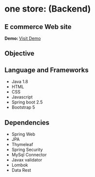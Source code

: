 # one store: (Backend)
## E commerce Web site
<b> Demo: </b> <a href="https://one-store-backend.herokuapp.com/">Visit Demo</a></br>

## Objective

## Language and Frameworks
* Java 1.8
* HTML
* CSS
* Javascript
* Spring boot 2.5
* Bootstrap 5
 
## Dependencies
* Spring Web
* JPA
* Thymeleaf
* Spring Security
* MySql Connector
* Javax validator
* Lombok
* Data Rest

